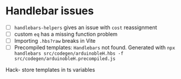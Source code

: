 # Handlebar issues

- [ ] `handlebars-helpers` gives an issue with `cost` reassignment
- [ ] custom `eq` has a missing function problem
- [ ] Importing `.hbs?raw` breaks in Vite
- [ ] Precompiled templates: `Handlebars` not found. Generated with `npx handlebars src/codegen/arduinobleH.hbs -f src/codegen/arduinobleH.precompiled.js`

Hack- store templates in ts variables
